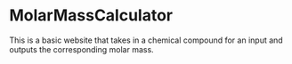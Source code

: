 # MolarMassCalculator
    
This is a basic website that takes in a chemical compound for an input and outputs the corresponding molar mass.
